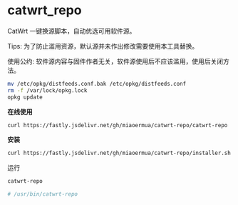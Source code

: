 <!--
 * @Author: 喵二
 * @Date: 2023-10-13 22:12:21
 * @LastEditors: 喵二
 * @LastEditTime: 2023-10-13 22:38:30
 * @FilePath: \undefinedn:\Git\catwrt-repo\README.md
-->
# catwrt_repo

CatWrt 一键换源脚本，自动优选可用软件源。

Tips: 为了防止滥用资源，默认源并未作出修改需要使用本工具替换。

使用公约: 软件源内容与固件作者无关，软件源使用后不应该滥用，使用后关闭方法。

```bash
mv /etc/opkg/distfeeds.conf.bak /etc/opkg/distfeeds.conf
rm -f /var/lock/opkg.lock
opkg update
```

**在线使用**

```bash
curl https://fastly.jsdelivr.net/gh/miaoermua/catwrt-repo/catwrt-repo | bash
```

**安装**

```bash
curl https://fastly.jsdelivr.net/gh/miaoermua/catwrt-repo/installer.sh | bash
```

运行

```bash
catwrt-repo

# /usr/bin/catwrt-repo
```